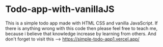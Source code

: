 # Todo-app-with-vanillaJS
This is a simple todo app made with HTML CSS and vanilla JavaScript.
If there is anything wrong with this code then please feel free to teach me, because i believe that knowledge increase by learning from others.
And don't forget to visit this --> https://simple-todo-app1.vercel.app/
